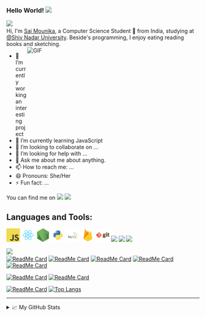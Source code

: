 
 ### Hello World!  <img src="https://github.com/sciencepal/sciencepal/blob/master/assets/Hi.gif" width="29px">
 ![](https://visitor-badge.glitch.me/badge?page_id=mounika2000.mounika2000)
 <br>
Hi, I'm [Sai Mounika](https://blog), a Computer Science Student 🚀 from India, studying at [@Shiv Nadar University](https://snu.edu.in/). Beside's programming, I enjoy eating reading books and sketching.
<br>
<img align="right" alt="GIF" src="https://media.giphy.com/media/L1R1tvI9svkIWwpVYr/giphy.gif?raw=true" width="450" height="220" /> 

- 🔭 I’m currently working an interesting project
- 🌱 I’m currently learning JavaScript 
- 👯 I’m looking to collaborate on ...
- 🤔 I’m looking for help with ...
- 💬 Ask me about me about anything.
- 📫 How to reach me: ...
- 😄 Pronouns: She/Her
- ⚡ Fun fact: ...

You can find me on
[<img src="https://img.icons8.com/color/48/000000/linkedin.png" width="3.5%"/>](https://www.linkedin.com/in/peteti-sai-mounika-b2312b189/) 
<a href="mailto:peteti.mouni@gmail.com"> <img src="https://img.icons8.com/fluent/48/000000/gmail.png" width="3.5%"/> </a>

**Languages and Tools:**  
---
<code><img height="35" src="https://raw.githubusercontent.com/github/explore/80688e429a7d4ef2fca1e82350fe8e3517d3494d/topics/javascript/javascript.png"></code>
<code><img height="35" src="https://raw.githubusercontent.com/github/explore/80688e429a7d4ef2fca1e82350fe8e3517d3494d/topics/react/react.png"></code>
<code><img height="35" src="https://raw.githubusercontent.com/github/explore/80688e429a7d4ef2fca1e82350fe8e3517d3494d/topics/nodejs/nodejs.png"></code>
<code><img height="35" src="https://raw.githubusercontent.com/github/explore/80688e429a7d4ef2fca1e82350fe8e3517d3494d/topics/python/python.png"></code>
<code><img height="35" src="https://raw.githubusercontent.com/github/explore/80688e429a7d4ef2fca1e82350fe8e3517d3494d/topics/mysql/mysql.png"></code>
<code><img height="35" src="https://raw.githubusercontent.com/github/explore/80688e429a7d4ef2fca1e82350fe8e3517d3494d/topics/firebase/firebase.png"></code>
<code><img height="35" src="https://raw.githubusercontent.com/github/explore/80688e429a7d4ef2fca1e82350fe8e3517d3494d/topics/git/git.png"></code>
<code><img height="35" src="https://sdtimes.com/wp-content/uploads/2019/03/jW4dnFtA_400x400.jpg"></code>
<code><img height="35" src="https://upload.wikimedia.org/wikipedia/commons/thumb/8/80/HTML5_logo_resized.svg/1200px-HTML5_logo_resized.svg.png"></code>
<code><img height="35" src="https://upload.wikimedia.org/wikipedia/commons/thumb/3/3d/CSS.3.svg/730px-CSS.3.svg.png"></code>



![](https://img.shields.io/badge/<WORD_ON_LEFT>-<WORD_ON_RIGHT>-informational?style=flat&logo=<LOGO_NAME>&logoColor=white&color=2bbc8a)
<br>
[![ReadMe Card](https://github-readme-stats.vercel.app/api/pin/?username=mounika2000&repo=Local_MarketPlace-React-JS&theme=dark)](https://github.com/mounika2000/Local_MarketPlace-React-JS)
[![ReadMe Card](https://github-readme-stats.vercel.app/api/pin/?username=mounika2000&repo=Hypothesis-Testing_Textual-Entailment&theme=dark)](https://github.com/mounika2000/Hypothesis-Testing_Textual-Entailment)
[![ReadMe Card](https://github-readme-stats.vercel.app/api/pin/?username=mounika2000&repo=Cards&theme=dark)](https://github.com/mounika2000/Cards)
[![ReadMe Card](https://github-readme-stats.vercel.app/api/pin/?username=mounika2000&repo=Classification-of-EMails&theme=dark)](https://github.com/mounika2000/Classification-of-EMails)
[![ReadMe Card](https://github-readme-stats.vercel.app/api/pin/?username=mounika2000&repo=Sudoku-Solver&theme=dark)](https://github.com/mounika2000/Sudoku-Solver)

[![ReadMe Card](https://github-readme-stats.vercel.app/api/pin/?username=mounika2000&repo=Text-Editor-Using-Java&theme=dark)](https://github.com/mounika2000/Text-Editor-Using-Java)
[![ReadMe Card](https://github-readme-stats.vercel.app/api/pin/?username=mounika2000&repo=Product-Service-ChatBot&theme=dark)](https://github.com/mounika2000/Product-Service-ChatBot)

[![ReadMe Card](https://github-readme-stats.vercel.app/api/pin/?username=mounika2000&repo=Face-Mask-Detection&theme=dark)](https://github.com/mounika2000/Face-Mask-Detection)
[![Top Langs](https://github-readme-stats.vercel.app/api/top-langs/?username=mounika2000&layout=compact&theme=dark)](https://github.com/mounika2000/Hypothesis-Testing_Textual-Entailment)


<hr>

<details>
<summary>📈 My GitHub Stats</summary>

<p align="center"> <img src="https://github-readme-stats.vercel.app/api?username=mounika2000&show_icons=truee&theme=gotham" alt="mounika2000" />

</details>

<!-- Actual text -->


<!--
**mounika2000/mounika2000** is a ✨ _special_ ✨ repository because its `README.md` (this file) appears on your GitHub profile.

Here are some ideas to get you started:


-->

